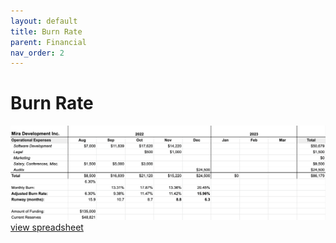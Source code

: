 ```yaml
---
layout: default
title: Burn Rate
parent: Financial
nav_order: 2
---
```


# Burn Rate

![image tooltip here](/burn.png)
[view spreadsheet](https://docs.google.com/spreadsheets/d/1wEBEVAX2KDDvHjo-GWF25Onhh-GwWOt8bRlt3SiBa4g/edit#gid=886215924)